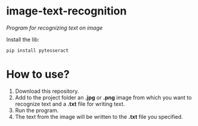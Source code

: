 # image-text-recognition
*Program for recognizing text on image*

Install the lib:
```
pip install pytesseract
```

# How to use?
1. Download this repository.
2. Add to the project folder an **.jpg** or **.png** image from which you want to recognize text and a **.txt** file for writing text.
3. Run the program.
4. The text from the image will be written to the **.txt** file you specified.
